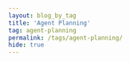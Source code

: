 ```yaml
---
layout: blog_by_tag
title: 'Agent Planning'
tag: agent-planning
permalink: /tags/agent-planning/
hide: true
---
```

